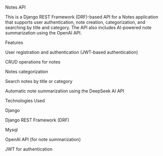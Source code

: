 Notes API

This is a Django REST Framework (DRF)-based API for a Notes application that supports user authentication, note creation, categorization, and searching by title and category. The API also includes AI-powered note summarization using the OpenAI API.

Features

User registration and authentication (JWT-based authentication)

CRUD operations for notes

Notes categorization

Search notes by title or category

Automatic note summarization using the DeepSeek AI API

Technologies Used

Django

Django REST Framework (DRF)

Mysql 

OpenAI API (for note summarization)

JWT for authentication


